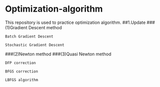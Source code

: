 # Optimization-algorithm
This repository is used to practice optimization algorithm.
##1.Update
###(1)Gradient Descent method

    Batch Gradient Descent
    
    Stochastic Gradient Descent
    
###(2)Newton method
###(3)Quasi Newton method

    DFP correction
      
    BFGS correction
    
    LBFGS algorithm
